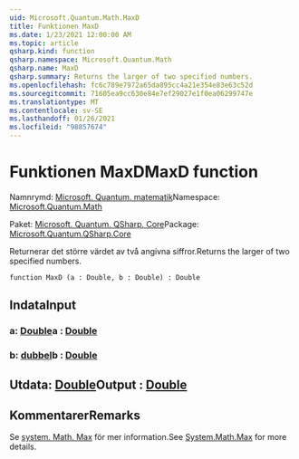 ```yaml
---
uid: Microsoft.Quantum.Math.MaxD
title: Funktionen MaxD
ms.date: 1/23/2021 12:00:00 AM
ms.topic: article
qsharp.kind: function
qsharp.namespace: Microsoft.Quantum.Math
qsharp.name: MaxD
qsharp.summary: Returns the larger of two specified numbers.
ms.openlocfilehash: fc6c789e7972a65da895cc4a21e354e83e63c52d
ms.sourcegitcommit: 71605ea9cc630e84e7ef29027e1f0ea06299747e
ms.translationtype: MT
ms.contentlocale: sv-SE
ms.lasthandoff: 01/26/2021
ms.locfileid: "98857674"
---
```

# <a name="maxd-function"></a><span data-ttu-id="8b19d-102">Funktionen MaxD</span><span class="sxs-lookup"><span data-stu-id="8b19d-102">MaxD function</span></span>

<span data-ttu-id="8b19d-103">Namnrymd: [Microsoft. Quantum. matematik](xref:Microsoft.Quantum.Math)</span><span class="sxs-lookup"><span data-stu-id="8b19d-103">Namespace: [Microsoft.Quantum.Math](xref:Microsoft.Quantum.Math)</span></span>

<span data-ttu-id="8b19d-104">Paket: [Microsoft. Quantum. QSharp. Core](https://nuget.org/packages/Microsoft.Quantum.QSharp.Core)</span><span class="sxs-lookup"><span data-stu-id="8b19d-104">Package: [Microsoft.Quantum.QSharp.Core](https://nuget.org/packages/Microsoft.Quantum.QSharp.Core)</span></span>


<span data-ttu-id="8b19d-105">Returnerar det större värdet av två angivna siffror.</span><span class="sxs-lookup"><span data-stu-id="8b19d-105">Returns the larger of two specified numbers.</span></span>

```qsharp
function MaxD (a : Double, b : Double) : Double
```


## <a name="input"></a><span data-ttu-id="8b19d-106">Indata</span><span class="sxs-lookup"><span data-stu-id="8b19d-106">Input</span></span>

### <a name="a--double"></a><span data-ttu-id="8b19d-107">a: [Double](xref:microsoft.quantum.lang-ref.double)</span><span class="sxs-lookup"><span data-stu-id="8b19d-107">a : [Double](xref:microsoft.quantum.lang-ref.double)</span></span>




### <a name="b--double"></a><span data-ttu-id="8b19d-108">b: [dubbel](xref:microsoft.quantum.lang-ref.double)</span><span class="sxs-lookup"><span data-stu-id="8b19d-108">b : [Double](xref:microsoft.quantum.lang-ref.double)</span></span>





## <a name="output--double"></a><span data-ttu-id="8b19d-109">Utdata: [Double](xref:microsoft.quantum.lang-ref.double)</span><span class="sxs-lookup"><span data-stu-id="8b19d-109">Output : [Double](xref:microsoft.quantum.lang-ref.double)</span></span>



## <a name="remarks"></a><span data-ttu-id="8b19d-110">Kommentarer</span><span class="sxs-lookup"><span data-stu-id="8b19d-110">Remarks</span></span>

<span data-ttu-id="8b19d-111">Se [system. Math. Max](https://docs.microsoft.com/dotnet/api/system.math.max) för mer information.</span><span class="sxs-lookup"><span data-stu-id="8b19d-111">See [System.Math.Max](https://docs.microsoft.com/dotnet/api/system.math.max) for more details.</span></span>